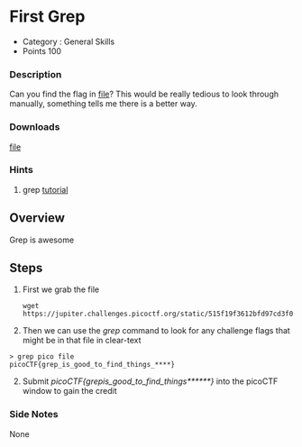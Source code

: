 # First Grep

- Category : General Skills
- Points 100

### Description

Can you find the flag in [file](https://jupiter.challenges.picoctf.org/static/515f19f3612bfd97cd3f0c0ba32bd864/file)? This would be really tedious to look through manually, something tells me there is a better way.

### Downloads

[file](./file)

### Hints

1. grep [tutorial](https://ryanstutorials.net/linuxtutorial/grep.php)

## Overview

Grep is awesome

## Steps

1. First we grab the file

   ```
   wget https://jupiter.challenges.picoctf.org/static/515f19f3612bfd97cd3f0c0ba32bd864/file
   ```

2. Then we can use the _grep_ command to look for any challenge flags that might be in that file in clear-text

```
> grep pico file
picoCTF{grep_is_good_to_find_things_****}
```

2. Submit _picoCTF{grep*is_good_to_find_things***\*\***}_ into the picoCTF window to gain the credit

### Side Notes

None
